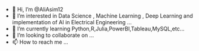- 👋 Hi, I’m @AliAsim12
- 👀 I’m interested in Data Science , Machine Learning , Deep Learning and implementation of AI in Electrical Engineering ...
- 🌱 I’m currently learning Python,R,Julia,PowerBI,Tableau,MySQL,etc...
- 💞️ I’m looking to collaborate on ...
- 📫 How to reach me ...

<!---
AliAsim12/AliAsim12 is a ✨ special ✨ repository because its `README.md` (this file) appears on your GitHub profile.
You can click the Preview link to take a look at your changes.
--->
